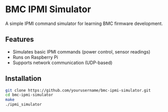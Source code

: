 # BMC IPMI Simulator
A simple IPMI command simulator for learning BMC firmware development.

## Features
- Simulates basic IPMI commands (power control, sensor readings)
- Runs on Raspberry Pi
- Supports network communication (UDP-based)

## Installation
```bash
git clone https://github.com/yourusername/bmc-ipmi-simulator.git
cd bmc-ipmi-simulator
make
./ipmi_simulator